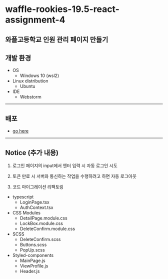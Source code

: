 # waffle-rookies-19.5-react-assignment-4

## **와플고등학교 인원 관리 페이지 만들기**

## 개발 환경

- OS
  - Windows 10 (wsl2)
- Linux distribution
  - Ubuntu
- IDE
  - Webstorm

---

## 배포

- [go here](https://d3arh86hafsfhz.cloudfront.net)

---

## Notice (추가 내용)

1. 로그인 페이지의 input에서 엔터 입력 시 자동 로그인 시도

2. 토큰 만료 시 서버와 통신하는 작업을 수행하려고 하면 자동 로그아웃

3. 코드 마이그레이션 리팩토링
  - typescript
    - LoginPage.tsx
    - AuthContext.tsx
  - CSS Modules
    - DetailPage.module.css
    - LockBox.module.css
    - DeleteConfirm.module.css
  - SCSS
    - DeleteConfirm.scss
    - Buttons.scss
    - PopUp.scss
  - Styled-components
    - MainPage.js
    - ViewProfile.js
    - Header.js 


